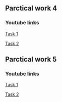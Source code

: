 ## Parctical work 4

### Youtube links
[Task 1](https://youtu.be/pM-IVSMv35M)

[Task 2](https://youtu.be/uQgSrK7895o)

## Parctical work 5

### Youtube links

[Task 1](https://youtu.be/OWZ4IBqLogc)

[Task 2](https://youtu.be/u0152ALPtqs)